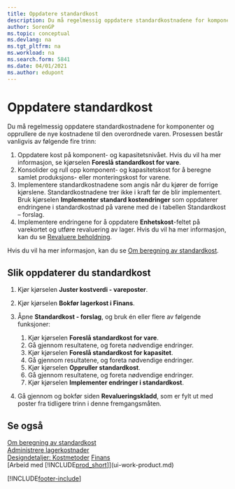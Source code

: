 ```yaml
---
title: Oppdatere standardkost
description: Du må regelmessig oppdatere standardkostnadene for komponenter og opprullere de nye kostnadene til den overordnede varen.
author: SorenGP
ms.topic: conceptual
ms.devlang: na
ms.tgt_pltfrm: na
ms.workload: na
ms.search.form: 5841
ms.date: 04/01/2021
ms.author: edupont
---
```

# <a name="update-standard-costs"></a>Oppdatere standardkost
Du må regelmessig oppdatere standardkostnadene for komponenter og opprullere de nye kostnadene til den overordnede varen. Prosessen består vanligvis av følgende fire trinn:  

1.  Oppdatere kost på komponent- og kapasitetsnivået. Hvis du vil ha mer informasjon, se kjørselen **Foreslå standardkost for vare**.  
2.  Konsolider og rull opp komponent- og kapasitetskost for å beregne samlet produksjons- eller monteringskost for varene.  
3.  Implementere standardkostnadene som angis når du kjører de forrige kjørslene. Standardkostnadene trer ikke i kraft før de blir implementert. Bruk kjørselen **Implementer standard kostendringer** som oppdaterer endringene i standardkostnad på varene med de i tabellen Standardkost – forslag.  
4.  Implementere endringene for å oppdatere **Enhetskost**-feltet på varekortet og utføre revaluering av lager. Hvis du vil ha mer informasjon, kan du se [Revaluere beholdning](inventory-how-revalue-inventory.md).  

Hvis du vil ha mer informasjon, kan du se [Om beregning av standardkost](finance-about-calculating-standard-cost.md).
  
## <a name="to-update-standard-costs"></a>Slik oppdaterer du standardkost

1.  Kjør kjørselen **Juster kostverdi - vareposter**.  
2.  Kjør kjørselen **Bokfør lagerkost i Finans**.  
3.  Åpne **Standardkost - forslag**, og bruk én eller flere av følgende funksjoner:  

    1.  Kjør kjørselen **Foreslå standardkost for vare**.  
    2.  Gå gjennom resultatene, og foreta nødvendige endringer.  
    3.  Kjør kjørselen **Foreslå standardkost for kapasitet**.  
    4.  Gå gjennom resultatene, og foreta nødvendige endringer.
    5. Kjør kjørselen **Oppruller standardkost**.
    6.  Gå gjennom resultatene, og foreta nødvendige endringer.
    7.  Kjør kjørselen **Implementer endringer i standardkost**.  
4.  Gå gjennom og bokfør siden **Revalueringskladd**, som er fylt ut med poster fra tidligere trinn i denne fremgangsmåten.  

## <a name="see-also"></a>Se også

 [Om beregning av standardkost](finance-about-calculating-standard-cost.md)   
 [Administrere lagerkostnader](finance-manage-inventory-costs.md)   
 [Designdetaljer: Kostmetoder](design-details-costing-methods.md) [Finans](finance.md)  
 [Arbeid med [!INCLUDE[prod_short](includes/prod_short.md)]](ui-work-product.md)  


[!INCLUDE[footer-include](includes/footer-banner.md)]
